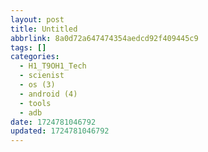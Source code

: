 ```yaml
---
layout: post
title: Untitled
abbrlink: 8a0d72a647474354aedcd92f409445c9
tags: []
categories:
  - H1_T9OH1_Tech
  - scienist
  - os (3)
  - android (4)
  - tools
  - adb
date: 1724781046792
updated: 1724781046792
---
```

